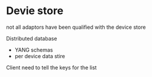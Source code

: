 # Devie store

not all adaptors have been qualified with the device store

Distributed database 
- YANG schemas
- per device data stire

Client need to tell the keys for the list